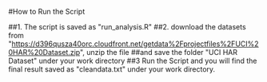 #How to Run the Script

##1. The script is saved as "run_analysis.R"
##2. download the datasets from "https://d396qusza40orc.cloudfront.net/getdata%2Fprojectfiles%2FUCI%20HAR%20Dataset.zip", unzip the file ##and save the folder "UCI HAR Dataset" under your work directory
##3 Run the Script and you will find the final result saved as "cleandata.txt" under your work directory.
